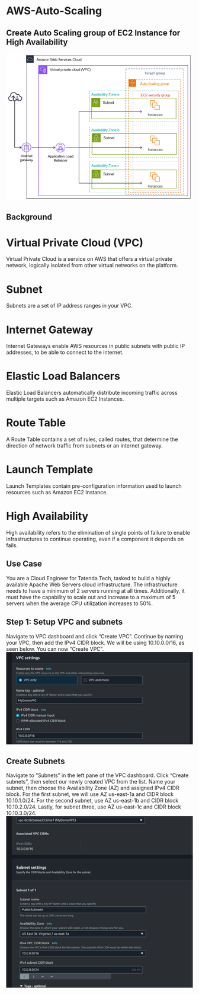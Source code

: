 # AWS-Auto-Scaling
## Create Auto Scaling group of EC2 Instance for High Availability 
![image alt](https://github.com/Tatenda-Prince/AWS-Auto-Scaling/blob/8aa726fa1043c54f875b8fcf3ba8131f0875eb64/ASG%20image.png)

## Background 
# Virtual Private Cloud (VPC)
Virtual Private Cloud is a service on AWS that offers a virtual private network, logically isolated from other virtual networks on the platform.

# Subnet
Subnets are a set of IP address ranges in your VPC.

# Internet Gateway
Internet Gateways enable AWS resources in public subnets with public IP addresses, to be able to connect to the internet.

# Elastic Load Balancers
Elastic Load Balancers automatically distribute incoming traffic across multiple targets such as Amazon EC2 Instances.

# Route Table
A Route Table contains a set of rules, called routes, that determine the direction of network traffic from subnets or an internet gateway.

# Launch Template 
Launch Templates contain pre-configuration information used to launch resources such as Amazon EC2 Instance.

# High Availability
High availability refers to the elimination of single points of failure to enable infrastructures to continue operating, even if a component it depends on fails.

## Use Case 
You are a Cloud Engineer for Tatenda Tech, tasked to build a highly available Apache Web Servers cloud infrastructure. The infrastructure needs to have a minimum of 2 servers running at all times. Additionally, it must have the capability to scale out and increase to a maximum of 5 servers when the average CPU utilization increases to 50%.

## Step 1: Setup VPC and subnets
Navigate to VPC dashboard and click “Create VPC”. Continue by naming your VPC, then add the IPv4 CIDR block. We will be using 10.10.0.0/16, as seen below. You can now “Create VPC”.
![image alt](https://github.com/Tatenda-Prince/AWS-Auto-Scaling/blob/092fe7f219f885431c71d04e3895077f9e4fe832/Screenshot%202024-11-11%20183616.png)

## Create Subnets
Navigate to “Subnets” in the left pane of the VPC dashboard. Click “Create subnets”, then select our newly created VPC from the list. Name your subnet, then choose the Availability Zone (AZ) and assigned IPv4 CIDR block. For the first subnet, we will use AZ us-east-1a and CIDR block 10.10.1.0/24. For the second subnet, use AZ us-east-1b and CIDR block 10.10.2.0/24. Lastly, for subnet three, use AZ us-east-1c and CIDR block 10.10.3.0/24.
![image alt](https://github.com/Tatenda-Prince/AWS-Auto-Scaling/blob/6351f7adc17cbf49304aaa08608f5cc0d3500a61/Screenshot%202024-11-11%20183848.png)



